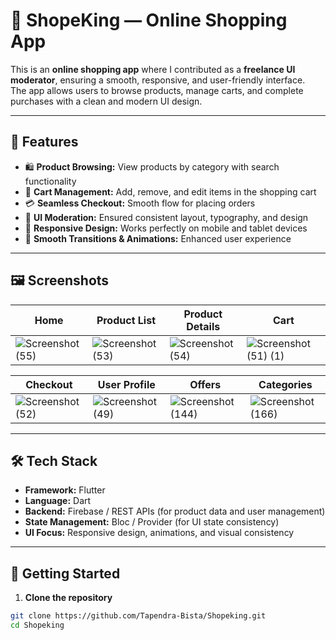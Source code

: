 # 🛒 ShopeKing — Online Shopping App

This is an **online shopping app** where I contributed as a **freelance UI moderator**, ensuring a smooth, responsive, and user-friendly interface.  
The app allows users to browse products, manage carts, and complete purchases with a clean and modern UI design.

---

## 🌟 Features

- 🛍️ **Product Browsing:** View products by category with search functionality  
- 🛒 **Cart Management:** Add, remove, and edit items in the shopping cart  
- 💳 **Seamless Checkout:** Smooth flow for placing orders  
- 🎨 **UI Moderation:** Ensured consistent layout, typography, and design  
- 📱 **Responsive Design:** Works perfectly on mobile and tablet devices  
- 🔄 **Smooth Transitions & Animations:** Enhanced user experience  

---

## 🖼️ Screenshots

| Home | Product List | Product Details | Cart |
|------|-------------|----------------|------|
| ![Screenshot (55)](https://github.com/Tapendra-Bista/Shopeking/assets/119024299/a85e0d5a-6fe2-4d6e-acc7-932b7aeb3b10) | ![Screenshot (53)](https://github.com/Tapendra-Bista/Shopeking/assets/119024299/f37f0e1d-e1da-4a40-877e-13ef58d8a79d) | ![Screenshot (54)](https://github.com/Tapendra-Bista/Shopeking/assets/119024299/aa4c5e4a-cf88-407a-915a-4ef38dff65c7) | ![Screenshot (51) (1)](https://github.com/Tapendra-Bista/Shopeking/assets/119024299/cc234d15-1031-4ba0-bc70-56be08fe340f) |

| Checkout | User Profile | Offers | Categories |
|----------|-------------|--------|------------|
| ![Screenshot (52)](https://github.com/Tapendra-Bista/Shopeking/assets/119024299/03b0a697-cf3b-4ab3-9172-3705526767cb) | ![Screenshot (49)](https://github.com/Tapendra-Bista/Shopeking/assets/119024299/cb6b3cd0-8ab2-4503-abb8-acc7fe5d2063) | ![Screenshot (144)](https://github.com/Tapendra-Bista/Shopeking/assets/119024299/36fa5a33-f428-4bd2-8d40-ef1e57336818) | ![Screenshot (166)](https://github.com/Tapendra-Bista/Shopeking/assets/119024299/a90da2ec-fff1-4442-ae8c-fbce13a5524d) |

---

## 🛠️ Tech Stack

- **Framework:** Flutter  
- **Language:** Dart  
- **Backend:** Firebase / REST APIs (for product data and user management)  
- **State Management:** Bloc / Provider (for UI state consistency)  
- **UI Focus:** Responsive design, animations, and visual consistency  

---

## 🚀 Getting Started

1. **Clone the repository**
```bash
git clone https://github.com/Tapendra-Bista/Shopeking.git
cd Shopeking
